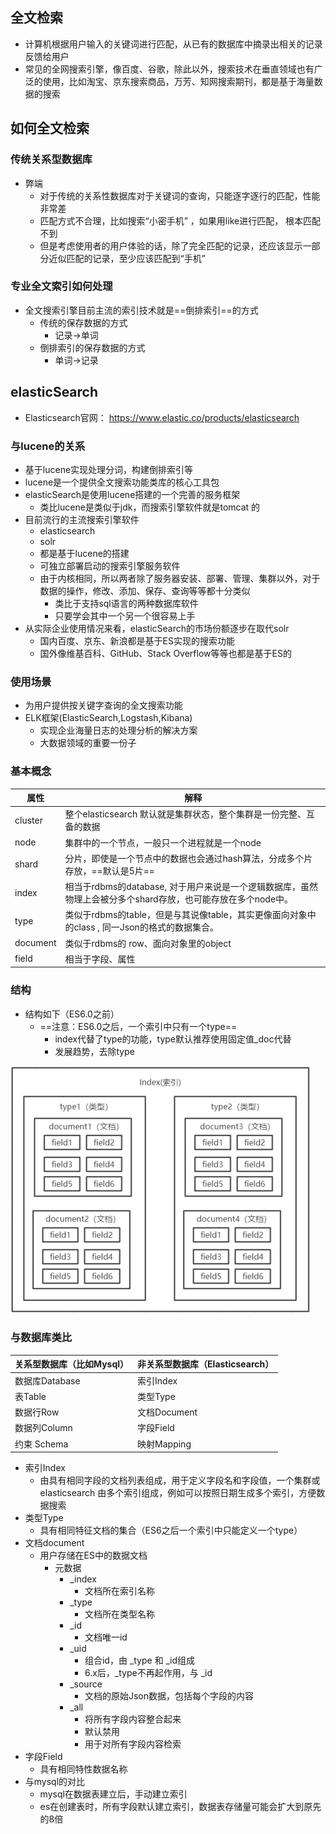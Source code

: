 ## 全文检索

- 计算机根据用户输入的关键词进行匹配，从已有的数据库中摘录出相关的记录反馈给用户
- 常见的全网搜索引擎，像百度、谷歌，除此以外，搜索技术在垂直领域也有广泛的使用，比如淘宝、京东搜索商品，万芳、知网搜索期刊，都是基于海量数据的搜索



## 如何全文检索



### 传统关系型数据库

- 弊端
  - 对于传统的关系性数据库对于关键词的查询，只能逐字逐行的匹配，性能非常差
  - 匹配方式不合理，比如搜索“小密手机” ，如果用like进行匹配， 根本匹配不到
  - 但是考虑使用者的用户体验的话，除了完全匹配的记录，还应该显示一部分近似匹配的记录，至少应该匹配到“手机”



### 专业全文索引如何处理

- 全文搜索引擎目前主流的索引技术就是==倒排索引==的方式
  - 传统的保存数据的方式
    - 记录→单词
  - 倒排索引的保存数据的方式
    - 单词→记录



## elasticSearch

- Elasticsearch官网： https://www.elastic.co/products/elasticsearch



### 与lucene的关系

- 基于lucene实现处理分词，构建倒排索引等
- lucene是一个提供全文搜索功能类库的核心工具包
- elasticSearch是使用lucene搭建的一个完善的服务框架
  - 类比lucene是类似于jdk，而搜索引擎软件就是tomcat 的
- 目前流行的主流搜索引擎软件
  - elasticsearch
  - solr
  - 都是基于lucene的搭建
  - 可独立部署启动的搜索引擎服务软件
  - 由于内核相同，所以两者除了服务器安装、部署、管理、集群以外，对于数据的操作，修改、添加、保存、查询等等都十分类似
    - 类比于支持sql语言的两种数据库软件
    - 只要学会其中一个另一个很容易上手
- 从实际企业使用情况来看，elasticSearch的市场份额逐步在取代solr
  - 国内百度、京东、新浪都是基于ES实现的搜索功能
  - 国外像维基百科、GitHub、Stack Overflow等等也都是基于ES的



### 使用场景

- 为用户提供按关键字查询的全文搜索功能
- ELK框架(ElasticSearch,Logstash,Kibana)
  - 实现企业海量日志的处理分析的解决方案
  - 大数据领域的重要一份子



### 基本概念

| 属性     | 解释                                                         |
| -------- | ------------------------------------------------------------ |
| cluster  | 整个elasticsearch 默认就是集群状态，整个集群是一份完整、互备的数据 |
| node     | 集群中的一个节点，一般只一个进程就是一个node                 |
| shard    | 分片，即使是一个节点中的数据也会通过hash算法，分成多个片存放，==默认是5片== |
| index    | 相当于rdbms的database, 对于用户来说是一个逻辑数据库，虽然物理上会被分多个shard存放，也可能存放在多个node中。 |
| type     | 类似于rdbms的table，但是与其说像table，其实更像面向对象中的class , 同一Json的格式的数据集合。 |
| document | 类似于rdbms的 row、面向对象里的object                        |
| field    | 相当于字段、属性                                             |



### 结构

- 结构如下（ES6.0之前）
  - ==注意：ES6.0之后，一个索引中只有一个type==
    - index代替了type的功能，type默认推荐使用固定值_doc代替
    - 发展趋势，去除type

![img](../img/3.jpg) 



### 与数据库类比

| 关系型数据库（比如Mysql） | 非关系型数据库（Elasticsearch） |
| ------------------------- | ------------------------------- |
| 数据库Database            | 索引Index                       |
| 表Table                   | 类型Type                        |
| 数据行Row                 | 文档Document                    |
| 数据列Column              | 字段Field                       |
| 约束 Schema               | 映射Mapping                     |

- 索引Index
  - 由具有相同字段的文档列表组成，用于定义字段名和字段值，一个集群或elasticsearch	由多个索引组成，例如可以按照日期生成多个索引，方便数据搜索
- 类型Type
  - 具有相同特征文档的集合（ES6之后一个索引中只能定义一个type）
- 文档document
  - 用户存储在ES中的数据文档
    - 元数据
      - _index
        - 文档所在索引名称
      - _type
        - 文档所在类型名称
      - _id
        - 文档唯一id
      - _uid
        - 组合id，由 _type 和 _id组成
        - 6.x后，_type不再起作用，与 _id
      - _source
        - 文档的原始Json数据，包括每个字段的内容
      - _all
        - 将所有字段内容整合起来
        - 默认禁用
        - 用于对所有字段内容检索
- 字段Field
  - 具有相同特性数据名称
- 与mysql的对比
  - mysql在数据表建立后，手动建立索引
  - es在创建表时，所有字段默认建立索引，数据表存储量可能会扩大到原先的8倍